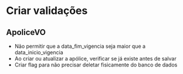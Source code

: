 # Criar validações 

## ApoliceVO
- Não permitir que a data_fim_vigencia seja maior que a data_inicio_vigencia
- Ao criar ou atualizar a apólice, verificar se já existe antes de salvar
- Criar flag para não precisar deletar fisicamente do banco de dados